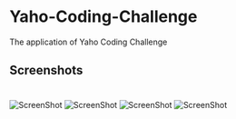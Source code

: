 # Yaho-Coding-Challenge
The application of Yaho Coding Challenge
## Screenshots
#
![ScreenShot](https://raw.github.com/phungbuuquang/Yaho-Coding-Challenge/main//screenshots/1.png)
![ScreenShot](https://raw.github.com/phungbuuquang/Yaho-Coding-Challenge/main//screenshots/2.png)
![ScreenShot](https://raw.github.com/phungbuuquang/Yaho-Coding-Challenge/main//screenshots/3.png)
![ScreenShot](https://raw.github.com/phungbuuquang/Yaho-Coding-Challenge/main//screenshots/4.png)